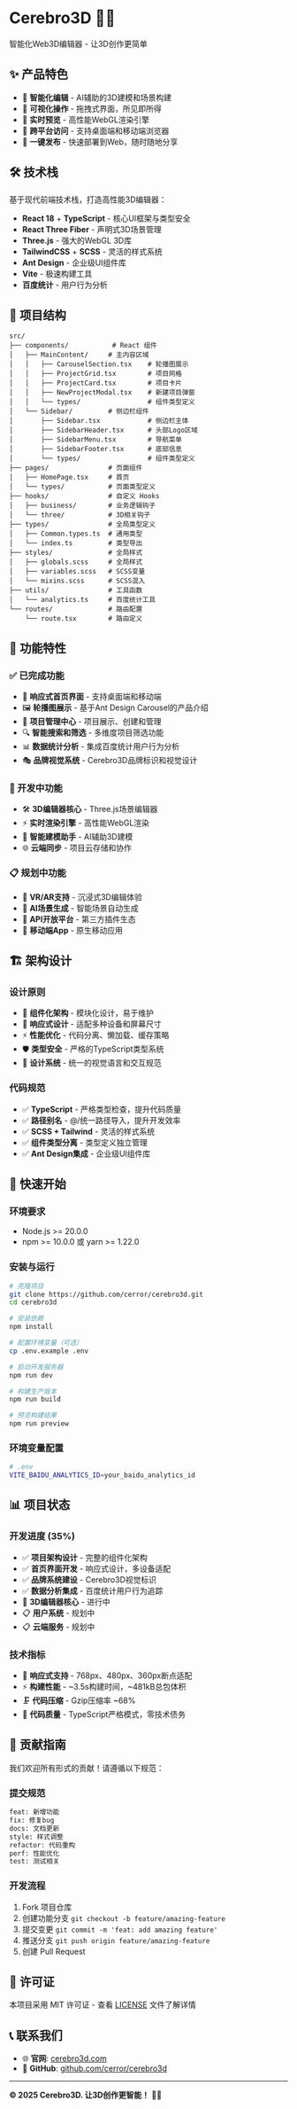 # Cerebro3D 🧠✨

智能化Web3D编辑器 - 让3D创作更简单

## ✨ 产品特色

- 🧠 **智能化编辑** - AI辅助的3D建模和场景构建
- 🎨 **可视化操作** - 拖拽式界面，所见即所得
- 🚀 **实时预览** - 高性能WebGL渲染引擎
- 📱 **跨平台访问** - 支持桌面端和移动端浏览器
- 🔗 **一键发布** - 快速部署到Web，随时随地分享

## 🛠️ 技术栈

基于现代前端技术栈，打造高性能3D编辑器：

- **React 18** + **TypeScript** - 核心UI框架与类型安全
- **React Three Fiber** - 声明式3D场景管理
- **Three.js** - 强大的WebGL 3D库
- **TailwindCSS** + **SCSS** - 灵活的样式系统
- **Ant Design** - 企业级UI组件库
- **Vite** - 极速构建工具
- **百度统计** - 用户行为分析

## 📁 项目结构

```
src/
├── components/           # React 组件
│   ├── MainContent/     # 主内容区域
│   │   ├── CarouselSection.tsx    # 轮播图展示
│   │   ├── ProjectGrid.tsx        # 项目网格
│   │   ├── ProjectCard.tsx        # 项目卡片
│   │   ├── NewProjectModal.tsx    # 新建项目弹窗
│   │   └── types/                 # 组件类型定义
│   └── Sidebar/         # 侧边栏组件
│       ├── Sidebar.tsx            # 侧边栏主体
│       ├── SidebarHeader.tsx      # 头部Logo区域
│       ├── SidebarMenu.tsx        # 导航菜单
│       ├── SidebarFooter.tsx      # 底部信息
│       └── types/                 # 组件类型定义
├── pages/               # 页面组件
│   ├── HomePage.tsx     # 首页
│   └── types/           # 页面类型定义
├── hooks/               # 自定义 Hooks
│   ├── business/        # 业务逻辑钩子
│   └── three/           # 3D相关钩子
├── types/               # 全局类型定义
│   ├── Common.types.ts  # 通用类型
│   └── index.ts         # 类型导出
├── styles/              # 全局样式
│   ├── globals.scss     # 全局样式
│   ├── variables.scss   # SCSS变量
│   └── mixins.scss      # SCSS混入
├── utils/               # 工具函数
│   └── analytics.ts     # 百度统计工具
└── routes/              # 路由配置
    └── route.tsx        # 路由定义
```

## 🎯 功能特性

### ✅ 已完成功能
- 🎨 **响应式首页界面** - 支持桌面端和移动端
- 🖼️ **轮播图展示** - 基于Ant Design Carousel的产品介绍
- 📁 **项目管理中心** - 项目展示、创建和管理
- 🔍 **智能搜索和筛选** - 多维度项目筛选功能
- 📊 **数据统计分析** - 集成百度统计用户行为分析
- 🎭 **品牌视觉系统** - Cerebro3D品牌标识和视觉设计

### 🚧 开发中功能
- 🛠️ **3D编辑器核心** - Three.js场景编辑器
- ⚡ **实时渲染引擎** - 高性能WebGL渲染
- 🎯 **智能建模助手** - AI辅助3D建模
- 🌐 **云端同步** - 项目云存储和协作

### 📋 规划中功能
- 🔮 **VR/AR支持** - 沉浸式3D编辑体验
- 🤖 **AI场景生成** - 智能场景自动生成
- 🔗 **API开放平台** - 第三方插件生态
- 📱 **移动端App** - 原生移动应用

## 🏗️ 架构设计

### 设计原则
- 🎯 **组件化架构** - 模块化设计，易于维护
- 🔄 **响应式设计** - 适配多种设备和屏幕尺寸
- ⚡ **性能优化** - 代码分离、懒加载、缓存策略
- 🛡️ **类型安全** - 严格的TypeScript类型系统
- 🎨 **设计系统** - 统一的视觉语言和交互规范

### 代码规范
- ✅ **TypeScript** - 严格类型检查，提升代码质量
- ✅ **路径别名** - @/统一路径导入，提升开发效率  
- ✅ **SCSS + Tailwind** - 灵活的样式系统
- ✅ **组件类型分离** - 类型定义独立管理
- ✅ **Ant Design集成** - 企业级UI组件库

## 🚀 快速开始

### 环境要求
- Node.js >= 20.0.0
- npm >= 10.0.0 或 yarn >= 1.22.0

### 安装与运行
```bash
# 克隆项目
git clone https://github.com/cerror/cerebro3d.git
cd cerebro3d

# 安装依赖
npm install

# 配置环境变量（可选）
cp .env.example .env

# 启动开发服务器
npm run dev

# 构建生产版本
npm run build

# 预览构建结果
npm run preview
```

### 环境变量配置
```bash
# .env
VITE_BAIDU_ANALYTICS_ID=your_baidu_analytics_id
```

## 📊 项目状态

### 开发进度 (35%)
- ✅ **项目架构设计** - 完整的组件化架构
- ✅ **首页界面开发** - 响应式设计，多设备适配
- ✅ **品牌系统建设** - Cerebro3D视觉标识
- ✅ **数据分析集成** - 百度统计用户行为追踪
- 🚧 **3D编辑器核心** - 进行中
- 📋 **用户系统** - 规划中
- 📋 **云端服务** - 规划中

### 技术指标
- 📱 **响应式支持** - 768px、480px、360px断点适配
- ⚡ **构建性能** - ~3.5s构建时间，~481kB总包体积
- 🗜️ **代码压缩** - Gzip压缩率 ~68%
- 🎯 **代码质量** - TypeScript严格模式，零技术债务




## 🤝 贡献指南

我们欢迎所有形式的贡献！请遵循以下规范：

### 提交规范
```bash
feat: 新增功能
fix: 修复bug  
docs: 文档更新
style: 样式调整
refactor: 代码重构
perf: 性能优化
test: 测试相关
```

### 开发流程
1. Fork 项目仓库
2. 创建功能分支 `git checkout -b feature/amazing-feature`
3. 提交变更 `git commit -m 'feat: add amazing feature'`
4. 推送分支 `git push origin feature/amazing-feature`  
5. 创建 Pull Request

## 📄 许可证

本项目采用 MIT 许可证 - 查看 [LICENSE](LICENSE) 文件了解详情

## 📞 联系我们

- 🌐 **官网**: [cerebro3d.com](https://cerebro3d.com)
- 🐙 **GitHub**: [github.com/cerror/cerebro3d](https://github.com/cerror/cerebro3d)

---

**© 2025 Cerebro3D. 让3D创作更智能！** 🧠✨ 